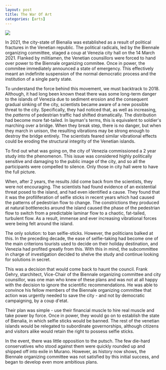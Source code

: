 ```yaml
---
layout: post
title: The War Of Art
categories: [arts]
---
```


<img src="{{site.url}}/img/bienalia.jpg"/>

In 2021, the city-state of Bienalia was established as a result of political fractures in the Venetian republic. The political radicals, led by the Biennale organizing committee, staged a coup at Venezia city hall on the 14 March 2021. Flanked by militiamen, the Venetian counsillors were forced to hand over power to the Biennale organizing commitee. Once in power, the commitee immediately announced a state of emergency. This effectively meant an indefinite suspension of the normal democratic process and the institution of a single party state.  

<!--more-->
To understand the force behind this movement, we must backtrack to 2018. Although, it had long been known theat there was some long-term danger to the islands of Venezia due to sediment erosion and the consequent gradual sinking of the city, scientists became aware of a new possible threat to the city. Specifically, they had noticed that, as well as increasing, the <em>patterns</em> of pedestrian traffic had shifted dramatically. The distribution had become more fat-tailed. In layman's terms, this is equivalent to soldier's marching over a bridge. When they break step, there is no danger, but when they march in unison, the resulting vibrations may be strong enough to destroy the bridge entirely. The scientists feared similar vibrational effects could be eroding the structural integrity of the Venetian islands.  

To find out what was going on, the city of Venezia commissioned a 2 year study into the phenomenon. This issue was considered highly politically sensitive and damaging to the public image of the city, and so all the participants were compelled to silence. Only those in city hall were to have the full picture.  

When, after 2 years, the results /did come back from the scientists, they were not encouraging. The scientists had found evidence of an existential threat posed to the island, and had even identified a cause. They found that it was the profiliferation of selfie sticks in recent years which had caused the patterns of pedestrian flow to change. The constrictions they produced at natural bottlenecks around the island caused the phase of the pedestrian flow to switch from a predictable laminar flow to a chaotic, fat-tailed, turbulent flow. As a result, immense and ever increasing vibrational forces were being felt around the island.  

The only solution: to ban selfie-sticks. However, the politicians balked at this. In the preceding decade, the ease of selfie-taking had become one of the main criterions tourists used to decide on their holiday destination, and Venezia had profited greatly from this. With this in mind, the subcommittee in charge of investigation decided to shelve the study and continue looking for solutions in secret.  

This was a decision that would come back to haunt the council. Frank Gehry, starchitect, Vice-Chair of the Biennale organizing committee and city counsillor, was one man who knew of these plans and was not at all happy with the decision to ignore the scientific recommendations. He was able to convince his fellow members of the Biennale organizing committee that action was urgently needed to save the city - and not by democratic campaigning, by a coup d'etat.  

Their plan was simple - use their financial muscle to hire real muscle and take power by force. Once in power, they would go on to establish the state of Bienalia, in which selfie sticks would be banned. The rest of the venetian islands would be relegated to subordinate governorships, although citizens and visitors alike would retain the right to possess selfie sticks.  

In the event, there was little opposition to the putsch. The few die-hard conservatives who stood against them were quickly rounded up and shipped off into exile in Murano. However, as history now shows, the Biennale organizing committee was not satisfied by this initial success, and began to develop even more ambitious plans.  
